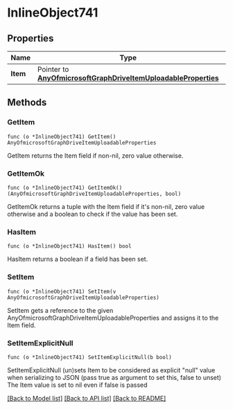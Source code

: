 # InlineObject741

## Properties

Name | Type | Description | Notes
------------ | ------------- | ------------- | -------------
**Item** | Pointer to [**AnyOfmicrosoftGraphDriveItemUploadableProperties**](anyOf&lt;microsoft.graph.driveItemUploadableProperties&gt;.md) |  | [optional] 

## Methods

### GetItem

`func (o *InlineObject741) GetItem() AnyOfmicrosoftGraphDriveItemUploadableProperties`

GetItem returns the Item field if non-nil, zero value otherwise.

### GetItemOk

`func (o *InlineObject741) GetItemOk() (AnyOfmicrosoftGraphDriveItemUploadableProperties, bool)`

GetItemOk returns a tuple with the Item field if it's non-nil, zero value otherwise
and a boolean to check if the value has been set.

### HasItem

`func (o *InlineObject741) HasItem() bool`

HasItem returns a boolean if a field has been set.

### SetItem

`func (o *InlineObject741) SetItem(v AnyOfmicrosoftGraphDriveItemUploadableProperties)`

SetItem gets a reference to the given AnyOfmicrosoftGraphDriveItemUploadableProperties and assigns it to the Item field.

### SetItemExplicitNull

`func (o *InlineObject741) SetItemExplicitNull(b bool)`

SetItemExplicitNull (un)sets Item to be considered as explicit "null" value
when serializing to JSON (pass true as argument to set this, false to unset)
The Item value is set to nil even if false is passed

[[Back to Model list]](../README.md#documentation-for-models) [[Back to API list]](../README.md#documentation-for-api-endpoints) [[Back to README]](../README.md)


